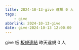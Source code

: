```yaml
---
title: 2024-10-13-give 違規 0 人
tags:
    - give
abbrlink: 2024-10-13-give
date: give-2024-10-13 12:00:00
---
```

give 板 [板規連結](https://www.ptt.cc/bbs/give/M.1612495900.A.C32.html)
昨天違規 0 人

